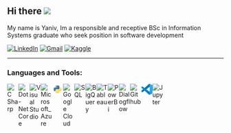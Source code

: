 ## Hi there <img src="https://raw.githubusercontent.com/MartinHeinz/MartinHeinz/master/wave.gif" width="30px">

My name is Yaniv, Im a responsible and receptive BSc in Information Systems graduate who seek position in software development

[![LinkedIn](https://img.shields.io/badge/--linkedin?label=LinkedIn&logo=LinkedIn&style=social)](https://www.linkedin.com/in/Yaniv77)
[![Gmail](https://img.shields.io/badge/--linkedin?label=Gmail&logo=gmail&style=social)](mailto:Yanivv77@gmail.com)
[![Kaggle](https://img.shields.io/badge/--linkedin?label=Kaggle&logo=Kaggle&style=social)](https://www.kaggle.com/yanivv77)
<hr>

### Languages and Tools:
<img align="left" alt="C Sharp" width="26px" src="https://logowiki.net/uploads/logo/c/c--4.svg" />
<img align="left" alt="Dot-Net Core" width="26px" src="https://upload.wikimedia.org/wikipedia/commons/e/ee/.NET_Core_Logo.svg" />
<img align="left" alt="Visual Studio" width="26px" src="https://upload.wikimedia.org/wikipedia/commons/5/59/Visual_Studio_Icon_2019.svg" />
<img align="left" alt="Microsoft_Azure" width="26px" src="https://www.vectorlogo.zone/logos/microsoft_azure/microsoft_azure-icon.svg" />
<img align="left" alt="Python" width="26px" src="https://raw.githubusercontent.com/github/explore/80688e429a7d4ef2fca1e82350fe8e3517d3494d/topics/python/python.png" />
<img align="left" alt="Google Cloud" width="26px" src="https://github.com/detain/svg-logos/blob/master/svg/google-cloud-1.svg" />
<img align="left" alt="SQL" width="26px" src="https://github.com/amido/azure-vector-icons/blob/master/icons/SQL%20Database%20(SQL%20Azure).svg" />
<img align="left" alt="BigQuery" width="26px" src="https://www.vectorlogo.zone/logos/google_bigquery/google_bigquery-icon.svg" />
<img align="left" alt="Tableau" width="26px" src="https://github.com/gilbarbara/logos/blob/master/logos/tableau-icon.svg" />
<img align="left" alt="PowerBi" width="26px" src="https://www.vectorlogo.zone/logos/microsoft_powerbi/microsoft_powerbi-icon.svg" />
<img align="left" alt="Dialogflow" width="26px" src="https://github.com/gilbarbara/logos/blob/master/logos/dialogflow.svg" />
<img align="left" alt="Github" width="26px" src="https://www.vectorlogo.zone/logos/github/github-tile.svg" />
<img align="left" alt="Visual Studio Code" width="26px" src="https://raw.githubusercontent.com/github/explore/80688e429a7d4ef2fca1e82350fe8e3517d3494d/topics/visual-studio-code/visual-studio-code.png" />
<img align="left" alt="Jupyter" width="26px" src="https://www.vectorlogo.zone/logos/jupyter/jupyter-icon.svg" />


